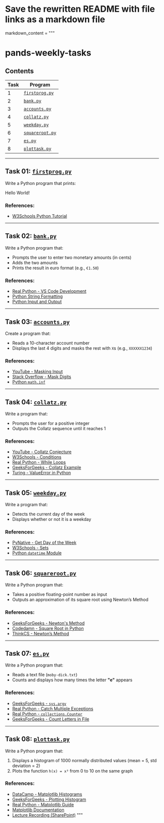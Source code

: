 # Save the rewritten README with file links as a markdown file

markdown_content = """
# pands-weekly-tasks

## Contents

| Task | Program         |
|------|------------------|
| 1    | [`firstprog.py`](firstprog.py)   |
| 2    | [`bank.py`](bank.py)             |
| 3    | [`accounts.py`](accounts.py)     |
| 4    | [`collatz.py`](collatz.py)       |
| 5    | [`weekday.py`](weekday.py)       |
| 6    | [`squareroot.py`](squareroot.py) |
| 7    | [`es.py`](es.py)                 |
| 8    | [`plottask.py`](plottask.py)     |

---

## Task 01: [`firstprog.py`](firstprog.py)

Write a Python program that prints:

Hello World!


### References:
- [W3Schools Python Tutorial](https://www.w3schools.com/python/default.asp)

---

## Task 02: [`bank.py`](bank.py)

Write a Python program that:
- Prompts the user to enter two monetary amounts (in cents)
- Adds the two amounts
- Prints the result in euro format (e.g., `€1.50`)

### References:
- [Real Python - VS Code Development](https://realpython.com/python-development-visual-studio-code/)
- [Python String Formatting](https://www.w3schools.com/python/python_string_formatting.asp)
- [Python Input and Output](https://realpython.com/python-input-output/)

---

## Task 03: [`accounts.py`](accounts.py)

Create a program that:
- Reads a 10-character account number
- Displays the last 4 digits and masks the rest with `X`s (e.g., `XXXXXX1234`)

### References:
- [YouTube - Masking Input](https://www.youtube.com/watch?v=H2uYYigqCnE)
- [Stack Overflow - Mask Digits](https://stackoverflow.com/questions/59342854/how-to-mask-input-and-display-the-last-4-digit-using-python)
- [Python `math.inf`](https://docs.python.org/3/library/math.html#math.inf)

---

## Task 04: [`collatz.py`](collatz.py)

Write a program that:
- Prompts the user for a positive integer
- Outputs the Collatz sequence until it reaches 1

### References:
- [YouTube - Collatz Conjecture](https://www.youtube.com/watch?v=094y1Z2wpJg&t=1s)
- [W3Schools - Conditions](https://www.w3schools.com/python/python_conditions.asp)
- [Real Python - While Loops](https://realpython.com/python-while-loop/)
- [GeeksForGeeks - Collatz Example](https://www.geeksforgeeks.org/program-to-print-collatz-sequence/?ref=ml_lbp)
- [Turing - ValueError in Python](https://www.turing.com/kb/valueerror-in-python-and-how-to-fix)

---

## Task 05: [`weekday.py`](weekday.py)

Write a program that:
- Detects the current day of the week
- Displays whether or not it is a weekday

### References:
- [PyNative - Get Day of the Week](https://pynative.com/python-get-the-day-of-week/)
- [W3Schools - Sets](https://www.w3schools.com/python/python_sets.asp)
- [Python `datetime` Module](https://docs.python.org/3/library/datetime.html)

---

## Task 06: [`squareroot.py`](squareroot.py)

Write a Python program that:
- Takes a positive floating-point number as input
- Outputs an approximation of its square root using Newton’s Method

### References:
- [GeeksForGeeks - Newton's Method](https://www.geeksforgeeks.org/find-root-of-a-number-using-newtons-method/)
- [Codedamn - Square Root in Python](https://codedamn.com/news/python/calculate-square-root-in-python)
- [ThinkCS - Newton’s Method](https://runestone.academy/ns/books/published/thinkcspy/MoreAboutIteration/NewtonsMethod.html)

---

## Task 07: [`es.py`](es.py)

Write a Python program that:
- Reads a text file (`moby-dick.txt`)
- Counts and displays how many times the letter **"e"** appears

### References:
- [GeeksForGeeks - `sys.argv`](https://www.geeksforgeeks.org/how-to-use-sys-argv-in-python/)
- [Real Python - Catch Multiple Exceptions](https://realpython.com/python-catch-multiple-exceptions/)
- [Real Python - `collections.Counter`](https://realpython.com/python-counter/)
- [GeeksForGeeks - Count Letters in File](https://www.geeksforgeeks.org/count-the-number-of-times-a-letter-appears-in-a-text-file-in-python/)

---

## Task 08: [`plottask.py`](plottask.py)

Write a Python program that:
1. Displays a histogram of 1000 normally distributed values (mean = 5, std deviation = 2)
2. Plots the function `h(x) = x³` from 0 to 10 on the same graph

### References:
- [DataCamp - Matplotlib Histograms](https://www.datacamp.com/tutorial/histograms-matplotlib)
- [GeeksForGeeks - Plotting Histogram](https://www.geeksforgeeks.org/plotting-histogram-in-python-using-matplotlib/)
- [Real Python - Matplotlib Guide](https://realpython.com/python-matplotlib-guide/)
- [Matplotlib Documentation](https://matplotlib.org/stable/tutorials/pyplot.html)
- [Lecture Recording (SharePoint)](https://atlantictu-my.sharepoint.com/:v:/g/personal/andrew_beatty_atu_ie/Edh4_evzuF9Eve4bT5Ey5VUBfGvhJZlVIzTnQobkJ-1ixg?e=EG2ojs&nav=eyJyZWZlcnJhbEluZm8iOnsicmVmZXJyYWxBcHAiOiJTdHJlYW1XZWJBcHAiLCJyZWZlcnJhbFZpZXciOiJTaGFyZURpYWxvZy1MaW5rIiwicmVmZXJyYWxBcHBQbGF0Zm9ybSI6IldlYiIsInJlZmVycmFsTW9kZSI6InZpZXcifX0%3D)
"""


